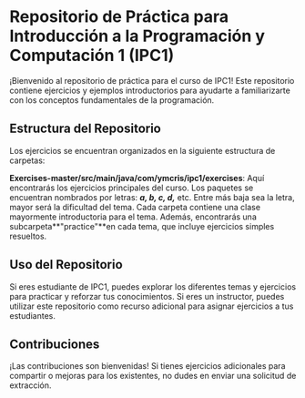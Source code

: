 # Repositorio de Práctica para Introducción a la Programación y Computación 1 (IPC1)
¡Bienvenido al repositorio de práctica para el curso de IPC1! Este repositorio contiene ejercicios y ejemplos introductorios para ayudarte a familiarizarte con los conceptos fundamentales de la programación.

## Estructura del Repositorio
Los ejercicios se encuentran organizados en la siguiente estructura de carpetas:

**Exercises-master/src/main/java/com/ymcris/ipc1/exercises**: Aquí encontrarás los ejercicios principales del curso.
Los paquetes se encuentran nombrados por letras: ***a, b, c, d,*** etc.
Entre más baja sea la letra, mayor será la dificultad del tema.
Cada carpeta contiene una clase mayormente introductoria para el tema.
Además, encontrarás una subcarpeta**"practice"**en cada tema, que incluye ejercicios simples resueltos.
## Uso del Repositorio
Si eres estudiante de IPC1, puedes explorar los diferentes temas y ejercicios para practicar y reforzar tus conocimientos. Si eres un instructor, puedes utilizar este repositorio como recurso adicional para asignar ejercicios a tus estudiantes.

## Contribuciones
¡Las contribuciones son bienvenidas! Si tienes ejercicios adicionales para compartir o mejoras para los existentes, no dudes en enviar una solicitud de extracción.
